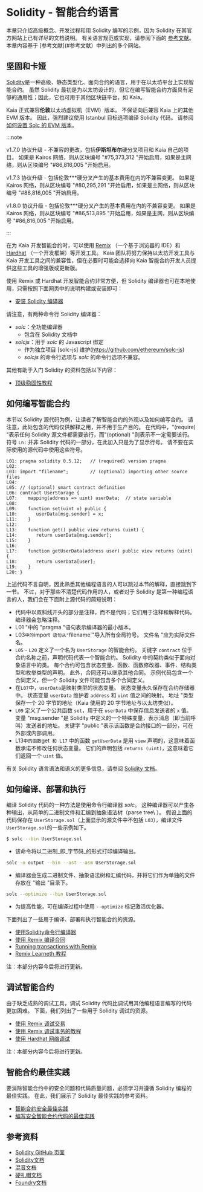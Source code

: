 # Solidity - 智能合约语言

本章只介绍高级概念、开发过程和用 Solidity 编写的示例，因为 Solidity 在其官方网站上已有详尽的文档说明。 有关语言规范或实现，请参阅下面的 [参考文献](#参考文献)。 本章内容基于 [参考文献](#参考文献）中列出的多个网站。

## 坚固和卡娅<a id="solidity-and-kaia"></a>

[Solidity](https://github.com/ethereum/solidity)是一种高级、静态类型化、面向合约的语言，用于在以太坊平台上实现智能合约。 虽然 Solidity 最初是为以太坊设计的，但它在编写智能合约方面具有足够的通用性；因此，它也可用于其他区块链平台，如 Kaia。

Kaia 正式兼容**伦敦**以太坊虚拟机（EVM）版本。 不保证向后兼容 Kaia 上的其他 EVM 版本。 因此，强烈建议使用 Istanbul 目标选项编译 Solidity 代码。 请参阅 [如何设置 Solc 的 EVM 版本](https://solidity.readthedocs.io/en/latest/using-the-compiler.html#setting-the-evm-version-to-target)。

:::note

v1.7.0 协议升级 - 不兼容的更改，包括**伊斯坦布尔**硬分叉项目和 Kaia 自己的项目。
如果是 Kairos 网络，则从区块编号 "#75,373,312 "开始启用，如果是主网络，则从区块编号 "#86,816,005 "开始启用。

v1.7.3 协议升级 - 包括伦敦\*\*\*硬分叉产生的基本费用在内的不兼容变更。
如果是 Kairos 网络，则从区块编号 "#80,295,291 "开始启用，如果是主网络，则从区块编号 "#86,816,005 "开始启用。

v1.8.0 协议升级 - 包括伦敦\*\*\*硬分叉产生的基本费用在内的不兼容变更。
如果是 Kairos 网络，则从区块编号 "#86,513,895 "开始启用，如果是主网，则从区块编号 "#86,816,005 "开始启用。

:::

在为 Kaia 开发智能合约时，可以使用 [Remix](https://remix.ethereum.org/) （一个基于浏览器的 IDE）和 [Hardhat](https://hardhat.org/docs) （一个开发框架）等开发工具。 Kaia 团队将努力保持以太坊开发工具与 Kaia 开发工具之间的兼容性，但在必要时可能会选择向 Kaia 智能合约开发人员提供这些工具的增强版或更新版。

使用 Remix 或 Hardhat 开发智能合约非常方便，但 Solidity 编译器也可在本地使用，只需按照下面网页中的说明构建或安装即可：

- [安装 Solidity 编译器](https://docs.soliditylang.org/en/latest/installing-solidity.html)

请注意，有两种命令行 Solidity 编译器：

- _solc_：全功能编译器
  - 包含在 Solidity 文档中
- _solcjs_：用于 _solc_ 的 Javascript 绑定
  - 作为独立项目 [solc-js] 维护(https://github.com/ethereum/solc-js)
  - _solcjs_ 的命令行选项与 _solc_ 的命令行选项不兼容。

其他有助于入门 Solidity 的资料包括以下内容：

- [顶级稳固性教程](https://medium.com/coinmonks/top-solidity-tutorials-4e7adcacced8)

## 如何编写智能合约<a id="how-to-write-a-smart-contract"></a>

本节以 Solidity 源代码为例，让读者了解智能合约的外观以及如何编写合约。 请注意，此处包含的代码仅供解释之用，并不用于生产目的。 在代码中，"(require) "表示任何 Solidity 源文件都需要该行，而"(optional) "则表示不一定需要该行。 符号 `Ln:` 并非 Solidity 代码的一部分，在此加入只是为了显示行号。 请不要在实际使用的源代码中使用这些符号。

```text
L01: pragma solidity 0.5.12;   // (required) version pragma
L02:
L03: import "filename";        // (optional) importing other source files
L04:
L05: // (optional) smart contract definition
L06: contract UserStorage {
L07:    mapping(address => uint) userData;  // state variable
L08:
L09:    function set(uint x) public {
L10:       userData[msg.sender] = x;
L11:    }
L12:
L13:    function get() public view returns (uint) {
L14:       return userData[msg.sender];
L15:    }
L16:
L17:    function getUserData(address user) public view returns (uint) {
L18:       return userData[user];
L19:    }
L20: }
```

上述代码不言自明，因此熟悉其他编程语言的人可以跳过本节的解释，直接跳到下一节。 不过，对于那些不清楚代码作用的人，或者对于 Solidity 是第一种编程语言的人，我们会在下面附上源代码的简短说明：

- 代码中以双斜线开头的部分是注释，而不是代码；它们用于注释和解释代码。  编译器会忽略注释。
- L01 "中的 "pragma "语句表示编译器的最小版本。
- L03`中的`import` 语句从"`filename\`"导入所有全局符号。 文件名 "应为实际文件名。
- `L05` - `L20` 定义了一个名为 `UserStorage` 的智能合约。  关键字 `contract` 位于合约名称之前，声明代码代表一个智能合约。  Solidity 中的契约类似于面向对象语言中的类。  每个合约可包含状态变量、函数、函数修改器、事件、结构类型和枚举类型的声明。  此外，合同还可以继承其他合同。  示例代码包含一个合同定义，但一个 Solidity 文件可能包含多个合同定义。
- 在`L07`中，`userData`是映射类型的状态变量。  状态变量永久保存在合约存储器中。  状态变量 `userData` 维护着 `address` 和 `uint` 值之间的映射。  地址 "类型保存一个 20 字节的地址（Kaia 使用的 20 字节地址与以太坊类似）。
- `L09` 定义了一个公共函数 `set`，用于在 `userData` 中保存信息发送者的 `x` 值。  变量 "msg.sender "是 Solidity 中定义的一个特殊变量，表示消息（即当前呼叫）发送者的地址。  关键字 "public "表示该函数是合约接口的一部分，可在外部或内部调用。
- L13`中的函数`get` 和 L17` 中的函数 `getUserData` 是用 `view` 声明的，这意味着函数承诺不修改任何状态变量。  它们的声明包括 `returns (uint)`，这意味着它们返回一个 `uint` 值。

有关 Solidity 语言语法和语义的更多信息，请参阅 [Solidity 文档](https://docs.soliditylang.org/)。

## 如何编译、部署和执行<a id="how-to-compile-deploy-and-execute"></a>

编译 Solidity 代码的一种方法是使用命令行编译器 _solc_。 这种编译器可以产生各种输出，从简单的二进制文件和汇编到抽象语法树（parse tree\ ）。 假设上面的代码保存在 `UserStorage.sol`（上面显示的源文件中不包括 `L03`），编译文件 `UserStorage.sol`的一些示例如下。

```bash
$ solc --bin UserStorage.sol
```

- 该命令将以二进制_即_字节码_的形式打印编译输出。

```bash
solc -o output --bin --ast --asm UserStorage.sol
```

- 编译器会生成二进制文件、抽象语法树和汇编代码，并将它们作为单独的文件存放在 "输出 "目录下。

```bash
solc --optimize --bin UserStorage.sol
```

- 为提高性能，可在编译过程中使用 `--optimize` 标记激活优化器。

下面列出了一些用于编译、部署和执行智能合约的资源。

- [使用Solidity命令行编译器](https://docs.soliditylang.org/en/latest/using-the-compiler.html)
- [使用 Remix 编译合同](https://remix-ide.readthedocs.io/en/stable/compile.html)
- [Running transactions with Remix](https://remix-ide.readthedocs.io/en/stable/run.html)
- [Remix Learneth 教程](https://remix-ide.readthedocs.io/en/latest/remix_tutorials_learneth.html)

注：本部分内容今后将进行更新。

## 调试智能合约<a id="debugging-smart-contracts"></a>

由于缺乏成熟的调试工具，调试 Solidity 代码比调试用其他编程语言编写的代码更加困难。 下面，我们列出了一些用于 Solidity 调试的资源。

- [使用 Remix 调试交易](https://remix-ide.readthedocs.io/en/latest/debugger.html)
- [使用 Remix 调试事务的教程](https://remix-ide.readthedocs.io/en/latest/tutorial_debug.html)
- [使用 Hardhat 网络调试](https://hardhat.org/tutorial/debugging-with-hardhat-network)

注：本部分内容今后将进行更新。

## 智能合约最佳实践<a id="smart-contract-best-practices"></a>

要消除智能合约中的安全问题和代码质量问题，必须学习并遵循 Solidity 编程的最佳实践。 在此，我们展示了 Solidity 最佳实践的参考资料。

- [智能合约安全最佳实践](./best-practices-for-smart-contract-security.mdx)
- [编写安全智能合约代码的最佳实践](https://www.nethermind.io/blog/best-practices-for-writing-secure-smart-contract-code)

## 参考资料<a id="references"></a>

- [Solidity GitHub 页面](https://github.com/ethereum/solidity)
- [Solidity文档](https://solidity.readthedocs.io/en/latest/index.html)
- [混音文档](https://remix-ide.readthedocs.io/en/latest/)
- [硬礼帽文档](https://hardhat.org/docs)
- [Foundry文档](https://book.getfoundry.sh/)
